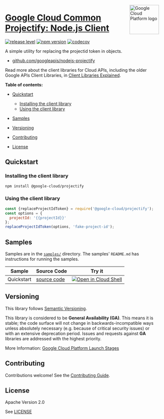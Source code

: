 [//]: # "This README.md file is auto-generated, all changes to this file will be lost."
[//]: # "To regenerate it, use `python -m synthtool`."
<img src="https://avatars2.githubusercontent.com/u/2810941?v=3&s=96" alt="Google Cloud Platform logo" title="Google Cloud Platform" align="right" height="96" width="96"/>

# [Google Cloud Common Projectify: Node.js Client](https://github.com/googleapis/nodejs-projectify)

[![release level](https://img.shields.io/badge/release%20level-general%20availability%20%28GA%29-brightgreen.svg?style=flat)](https://cloud.google.com/terms/launch-stages)
[![npm version](https://img.shields.io/npm/v/@google-cloud/projectify.svg)](https://www.npmjs.org/package/@google-cloud/projectify)
[![codecov](https://img.shields.io/codecov/c/github/googleapis/nodejs-projectify/master.svg?style=flat)](https://codecov.io/gh/googleapis/nodejs-projectify)




A simple utility for replacing the projectid token in objects.




* [github.com/googleapis/nodejs-projectify](https://github.com/googleapis/nodejs-projectify)

Read more about the client libraries for Cloud APIs, including the older
Google APIs Client Libraries, in [Client Libraries Explained][explained].

[explained]: https://cloud.google.com/apis/docs/client-libraries-explained

**Table of contents:**


* [Quickstart](#quickstart)

  * [Installing the client library](#installing-the-client-library)
  * [Using the client library](#using-the-client-library)
* [Samples](#samples)
* [Versioning](#versioning)
* [Contributing](#contributing)
* [License](#license)

## Quickstart

### Installing the client library

```bash
npm install @google-cloud/projectify
```


### Using the client library

```javascript
const {replaceProjectIdToken} = require('@google-cloud/projectify');
const options = {
  projectId: '{{projectId}}'
};
replaceProjectIdToken(options, 'fake-project-id');

```



## Samples

Samples are in the [`samples/`](https://github.com/googleapis/nodejs-projectify/tree/master/samples) directory. The samples' `README.md`
has instructions for running the samples.

| Sample                      | Source Code                       | Try it |
| --------------------------- | --------------------------------- | ------ |
| Quickstart | [source code](https://github.com/googleapis/nodejs-projectify/blob/master/samples/quickstart.js) | [![Open in Cloud Shell][shell_img]](https://console.cloud.google.com/cloudshell/open?git_repo=https://github.com/googleapis/nodejs-projectify&page=editor&open_in_editor=samples/quickstart.js,samples/README.md) |



## Versioning

This library follows [Semantic Versioning](http://semver.org/).


This library is considered to be **General Availability (GA)**. This means it
is stable; the code surface will not change in backwards-incompatible ways
unless absolutely necessary (e.g. because of critical security issues) or with
an extensive deprecation period. Issues and requests against **GA** libraries
are addressed with the highest priority.





More Information: [Google Cloud Platform Launch Stages][launch_stages]

[launch_stages]: https://cloud.google.com/terms/launch-stages

## Contributing

Contributions welcome! See the [Contributing Guide](https://github.com/googleapis/nodejs-projectify/blob/master/CONTRIBUTING.md).

## License

Apache Version 2.0

See [LICENSE](https://github.com/googleapis/nodejs-projectify/blob/master/LICENSE)



[shell_img]: https://gstatic.com/cloudssh/images/open-btn.png
[projects]: https://console.cloud.google.com/project
[billing]: https://support.google.com/cloud/answer/6293499#enable-billing

[auth]: https://cloud.google.com/docs/authentication/getting-started